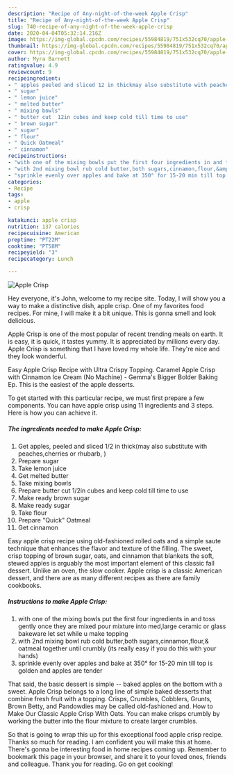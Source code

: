 ```yaml
---
description: "Recipe of Any-night-of-the-week Apple Crisp"
title: "Recipe of Any-night-of-the-week Apple Crisp"
slug: 740-recipe-of-any-night-of-the-week-apple-crisp
date: 2020-04-04T05:32:14.216Z
image: https://img-global.cpcdn.com/recipes/55984819/751x532cq70/apple-crisp-recipe-main-photo.jpg
thumbnail: https://img-global.cpcdn.com/recipes/55984819/751x532cq70/apple-crisp-recipe-main-photo.jpg
cover: https://img-global.cpcdn.com/recipes/55984819/751x532cq70/apple-crisp-recipe-main-photo.jpg
author: Myra Barnett
ratingvalue: 4.9
reviewcount: 9
recipeingredient:
- " apples peeled and sliced 12 in thickmay also substitute with peachescherries or rhubarb "
- " sugar"
- " lemon juice"
- " melted butter"
- " mixing bowls"
- " butter cut  12in cubes and keep cold till time to use"
- " brown sugar"
- " sugar"
- " flour"
- " Quick Oatmeal"
- " cinnamon"
recipeinstructions:
- "with one of the mixing bowls put the first four ingredients in and toss gently once they are mixed pour mixture into med,large ceramic or glass bakeware let set while u make topping"
- "with 2nd mixing bowl rub cold butter,both sugars,cinnamon,flour,&amp; oatmeal together until crumbly (its really easy if you do this with your hands)"
- "sprinkle evenly over apples and bake at 350° for 15-20 min till top is golden and apples are tender"
categories:
- Recipe
tags:
- apple
- crisp

katakunci: apple crisp 
nutrition: 137 calories
recipecuisine: American
preptime: "PT22M"
cooktime: "PT58M"
recipeyield: "3"
recipecategory: Lunch

---
```



![Apple Crisp](https://img-global.cpcdn.com/recipes/55984819/751x532cq70/apple-crisp-recipe-main-photo.jpg)

Hey everyone, it's John, welcome to my recipe site. Today, I will show you a way to make a distinctive dish, apple crisp. One of my favorites food recipes. For mine, I will make it a bit unique. This is gonna smell and look delicious.

Apple Crisp is one of the most popular of recent trending meals on earth. It is easy, it is quick, it tastes yummy. It is appreciated by millions every day. Apple Crisp is something that I have loved my whole life. They're nice and they look wonderful.

Easy Apple Crisp Recipe with Ultra Crispy Topping. Caramel Apple Crisp with Cinnamon Ice Cream (No Machine) - Gemma&#39;s Bigger Bolder Baking Ep. This is the easiest of the apple desserts.


To get started with this particular recipe, we must first prepare a few components. You can have apple crisp using 11 ingredients and 3 steps. Here is how you can achieve it.

##### The ingredients needed to make Apple Crisp:

1. Get  apples, peeled and sliced 1/2 in thick(may also substitute with peaches,cherries or rhubarb, )
1. Prepare  sugar
1. Take  lemon juice
1. Get  melted butter
1. Take  mixing bowls
1. Prepare  butter cut  1/2in cubes and keep cold till time to use
1. Make ready  brown sugar
1. Make ready  sugar
1. Take  flour
1. Prepare  &#34;Quick&#34; Oatmeal
1. Get  cinnamon


Easy apple crisp recipe using old-fashioned rolled oats and a simple saute technique that enhances the flavor and texture of the filling. The sweet, crisp topping of brown sugar, oats, and cinnamon that blankets the soft, stewed apples is arguably the most important element of this classic fall dessert. Unlike an oven, the slow cooker. Apple crisp is a classic American dessert, and there are as many different recipes as there are family cookbooks. 

##### Instructions to make Apple Crisp:

1. with one of the mixing bowls put the first four ingredients in and toss gently once they are mixed pour mixture into med,large ceramic or glass bakeware let set while u make topping
1. with 2nd mixing bowl rub cold butter,both sugars,cinnamon,flour,&amp; oatmeal together until crumbly (its really easy if you do this with your hands)
1. sprinkle evenly over apples and bake at 350° for 15-20 min till top is golden and apples are tender


That said, the basic dessert is simple -- baked apples on the bottom with a sweet. Apple Crisp belongs to a long line of simple baked desserts that combine fresh fruit with a topping. Crisps, Crumbles, Cobblers, Grunts, Brown Betty, and Pandowdies may be called old-fashioned and. How to Make Our Classic Apple Crisp With Oats. You can make crisps crumbly by working the butter into the flour mixture to create larger crumbles. 

So that is going to wrap this up for this exceptional food apple crisp recipe. Thanks so much for reading. I am confident you will make this at home. There's gonna be interesting food in home recipes coming up. Remember to bookmark this page in your browser, and share it to your loved ones, friends and colleague. Thank you for reading. Go on get cooking!
